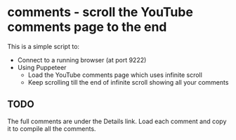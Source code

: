 # comments - scroll the YouTube comments page to the end

This is a simple script to:

- Connect to a running browser (at port 9222)
- Using Puppeteer
  - Load the YouTube comments page which uses infinite scroll
  - Keep scrolling till the end of infinite scroll showing all your comments

## TODO

The full comments are under the Details link. Load each comment and copy it to compile all the comments. 
